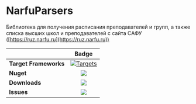 # NarfuParsers
Библиотека для получения расписания преподавателей и групп, а также списка высших школ и преподавателей с сайта САФУ ([https://ruz.narfu.ru](https://ruz.narfu.ru))

||Badge|
|------|:------:|
|**Target Frameworks**|[![Targets](https://img.shields.io/badge/.NET%20Standard-2.0-green.svg)](https://docs.microsoft.com/ru-ru/dotnet/standard/net-standard)|
|**Nuget**|[![](https://img.shields.io/nuget/v/NarfuParsers.svg)](http://www.nuget.org/packages/NarfuParsers)|
|**Downloads**|[![](https://img.shields.io/nuget/dt/NarfuParsers.svg)](https://www.nuget.org/packages/NarfuParsers/)
|**Issues**|[![](https://img.shields.io/github/issues/equuskk/NarfuParsers.svg)](https://github.com/equuskk/NarfuParsers/issues)

